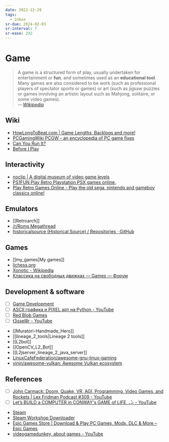 ```yaml
---
date: 2022-12-29
tags:
  - inbox
sr-due: 2024-02-03
sr-interval: 7
sr-ease: 242
---
```

# Game

> A game is a structured form of play, usually undertaken for entertainment or
> **fun**, and sometimes used as an **educational tool**. Many games are also
> considered to be work (such as professional players of spectator sports or
> games) or art (such as jigsaw puzzles or games involving an artistic layout
> such as Mahjong, solitaire, or some video games).\
> — <cite>[Wikipedia](https://en.wikipedia.org/wiki/Game)</cite>

## Wiki

- [HowLongToBeat.com | Game Lengths, Backlogs and more!](https://howlongtobeat.com/)
- [PCGamingWiki PCGW - an encyclopedia of PC game fixes](https://www.pcgamingwiki.com/wiki/Home)
- [Can You Run It?](http://www.systemrequirementslab.com/cyri/)
- [Before I Play](https://beforeiplay.com/index.php?title=Main_Page)

## Interactivity

- [noclip | A digital museum of video game levels](https://noclip.website/)
- [PS1FUN Play Retro Playstation PSX games online.](http://www.ps1fun.com/)
- [Play Retro Games Online - Play the old sega, nintendo and gameboy classics online!](https://playretrogames.com/)

## Emulators

- [[Retroarch]]
- [/r/Roms Megathread](https://r-roms.github.io/)
- [historicalsource (Historical Source) / Repositories · GitHub](https://github.com/historicalsource?tab=repositories)


## Games

- [[my_games|My games]]
- [lichess.org](http://ru.lichess.org/)
- [Xonotic - Wikipedia](https://en.m.wikipedia.org/wiki/Xonotic)
- [Классика на свободных движках — Games — Форум](https://www.linux.org.ru/forum/games/11192801)

## Development & software

- [ ] [Game Development](https://develop.games/)
- [ ] [ASCII графика и PIXEL арт на Python - YouTube](https://www.youtube.com/watch?v=ww55ublLFq8)
- [ ] [Red Blob Games](https://www.redblobgames.com/)
- [ ] [t3ssel8r - YouTube](https://www.youtube.com/@t3ssel8r/videos)
- [[Muratori-Handmade_Hero]]
- [[lineage_2_tools|Lineage 2 tools]]
- [[L2bot]]
- [[OpenCV_L2_Bot]]
- [[L2jserver_lineage_2_java_server]]
- [LinuxCafeFederation/awesome-gnu-linux-gaming](https://github.com/LinuxCafeFederation/awesome-gnu-linux-gaming)
- [vinjn/awesome-vulkan: Awesome Vulkan ecosystem](https://github.com/vinjn/awesome-vulkan)

## References

- [ ] [John Carmack: Doom, Quake, VR, AGI, Programming, Video Games, and Rockets | Lex Fridman Podcast #309 - YouTube](https://www.youtube.com/watch?v=I845O57ZSy4)
- [ ] [Let’s BUILD a COMPUTER in CONWAY's GAME of LIFE ⠠⠵ - YouTube](https://www.youtube.com/watch?v=Kk2MH9O4pXY)

- [Steam](https://store.steampowered.com/)
- [Steam Workshop Downloader](https://steamworkshopdownloader.io/)
- [Epic Games Store | Download & Play PC Games, Mods, DLC & More – Epic Games](https://store.epicgames.com/en-US/)
- [videogamedunkey, about games - YouTube](https://www.youtube.com/@videogamedunkey/videos)

